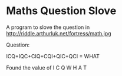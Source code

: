 # Maths Question Slove

A program to slove the question in http://riddle.arthurluk.net/fortress/math.jpg

Question:

ICQ+IQC+CIQ+CQI+QIC+QCI = WHAT

Found the value of I C Q W H A T
